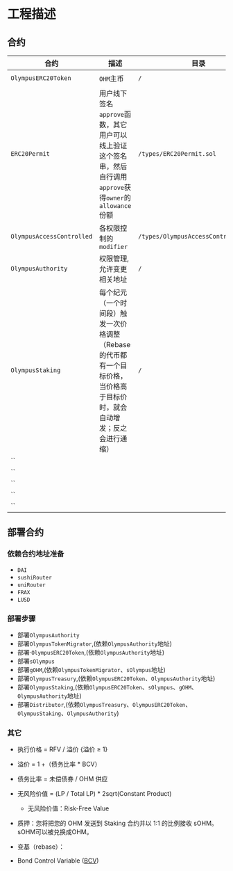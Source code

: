 # 工程描述


## 合约
|合约|描述|目录|继承|
|-|-|-|-|
|`OlympusERC20Token`|`OHM`主币|`/`|`ERC20Permit, IOHM, OlympusAccessControlled` |
|`ERC20Permit`|用户线下签名`approve`函数，其它用户可以线上验证这个签名串，然后自行调用`approve`获得`owner`的`allowance`份额|`/types/ERC20Permit.sol`|`ERC20, IERC20Permit, EIP712` |
|`OlympusAccessControlled`|各权限控制的`modifier`|`/types/OlympusAccessControlled.sol`||
|`OlympusAuthority`|权限管理,允许变更相关地址|`/`|`IOlympusAuthority, OlympusAccessControlled `|
|`OlympusStaking`|每个纪元（一个时间段）触发一次价格调整（Rebase的代币都有一个目标价格，当价格高于目标价时，就会自动增发；反之会进行通缩）|`/`|`OlympusAccessControlled `|
|``||||
|``||||
|``||||
|``||||
|``||||

## 部署合约
###  依赖合约地址准备
* `DAI`
*  `sushiRouter`
*  `uniRouter`
*  `FRAX`
*  `LUSD`

### 部署步骤
* 部署`OlympusAuthority`
* 部署`OlympusTokenMigrator`,(依赖`OlympusAuthority`地址)
* 部署·`OlympusERC20Token`,(依赖`OlympusAuthority`地址)
* 部署`sOlympus`
* 部署`gOHM`,(依赖`OlympusTokenMigrator`、`sOlympus`地址)
* 部署`OlympusTreasury`,(依赖`OlympusERC20Token`、`OlympusAuthority`地址)
* 部署`OlympusStaking`,(依赖`OlympusERC20Token`、`sOlympus`、`gOHM`、`OlympusAuthority`地址)
* 部署`Distributor`,(依赖`OlympusTreasury`、`OlympusERC20Token`、`OlympusStaking`、`OlympusAuthority`)




### 其它

* 执行价格 = RFV / 溢价 {溢价 ≥ 1}
* 溢价 = 1 +（债务比率 * BCV）
* 债务比率 = 未偿债券 / OHM 供应
* 无风险价值 = (LP / Total LP) * 2sqrt(Constant Product) 
  - 无风险价值：Risk-Free Value


* 质押：您将把您的 OHM 发送到 Staking 合约并以 1:1 的比例接收 sOHM。sOHM可以被兑换成OHM。
* 变基（rebase）：

*   Bond Control Variable ([BCV](https://docs.olympusdao.finance/references/glossary#bcv)) 